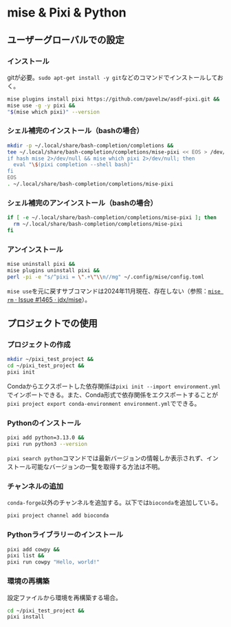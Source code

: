 # mise & Pixi & Python
## ユーザーグローバルでの設定
### インストール
gitが必要。`sudo apt-get install -y git`などのコマンドでインストールしておく。
```bash
mise plugins install pixi https://github.com/pavelzw/asdf-pixi.git &&
mise use -g -y pixi &&
"$(mise which pixi)" --version
```

### シェル補完のインストール（bashの場合）
```bash
mkdir -p ~/.local/share/bash-completion/completions &&
tee ~/.local/share/bash-completion/completions/mise-pixi << EOS > /dev/null &&
if hash mise 2>/dev/null && mise which pixi 2>/dev/null; then
  eval "\$(pixi completion --shell bash)"
fi
EOS
. ~/.local/share/bash-completion/completions/mise-pixi
```

### シェル補完のアンインストール（bashの場合）
```bash
if [ -e ~/.local/share/bash-completion/completions/mise-pixi ]; then
  rm ~/.local/share/bash-completion/completions/mise-pixi
fi
```

### アンインストール
```bash
mise uninstall pixi &&
mise plugins uninstall pixi &&
perl -pi -e "s/^pixi = \".+\"\\n//mg" ~/.config/mise/config.toml
```
`mise use`を元に戻すサブコマンドは2024年11月現在、存在しない（参照：[`mise rm` · Issue #1465 · jdx/mise](https://github.com/jdx/mise/issues/1465)）。

## プロジェクトでの使用
### プロジェクトの作成
```bash
mkdir ~/pixi_test_project &&
cd ~/pixi_test_project &&
pixi init
```
Condaからエクスポートした依存関係は`pixi init --import environment.yml`でインポートできる。また、Conda形式で依存関係をエクスポートすることが`pixi project export conda-environment environment.yml`でできる。

### Pythonのインストール
```bash
pixi add python=3.13.0 &&
pixi run python3 --version
```
`pixi search python`コマンドでは最新バージョンの情報しか表示されず、インストール可能なバージョンの一覧を取得する方法は不明。

### チャンネルの追加
`conda-forge`以外のチャンネルを追加する。以下では`bioconda`を追加している。
```bash
pixi project channel add bioconda
```

### Pythonライブラリーのインストール
```bash
pixi add cowpy &&
pixi list &&
pixi run cowpy "Hello, world!"
```

### 環境の再構築
設定ファイルから環境を再構築する場合。
```bash
cd ~/pixi_test_project &&
pixi install
```
